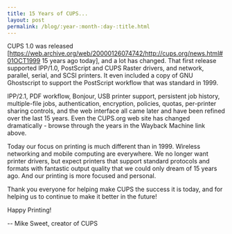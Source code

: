 ```yaml
---
title: 15 Years of CUPS...
layout: post
permalink: /blog/:year-:month-:day-:title.html
---
```


CUPS 1.0 was released [https://web.archive.org/web/20000126074742/http://cups.org/news.html#01OCT1999 15 years ago today], and a lot has changed. That first release supported IPP/1.0, PostScript and CUPS Raster drivers, and network, parallel, serial, and SCSI printers. It even included a copy of GNU Ghostscript to support the PostScript workflow that was standard in 1999.

IPP/2.1, PDF workflow, Bonjour, USB printer support, persistent job history, multiple-file jobs, authentication, encryption, policies, quotas, per-printer sharing controls, and the web interface all came later and have been refined over the last 15 years. Even the CUPS.org web site has changed dramatically - browse through the years in the Wayback Machine link above.

Today our focus on printing is much different than in 1999. Wireless networking and mobile computing are everywhere. We no longer want printer drivers, but expect printers that support standard protocols and formats with fantastic output quality that we could only dream of 15 years ago. And our printing is more focused and personal.

Thank you everyone for helping make CUPS the success it is today, and for helping us to continue to make it better in the future!

Happy Printing!

-- Mike Sweet, creator of CUPS

